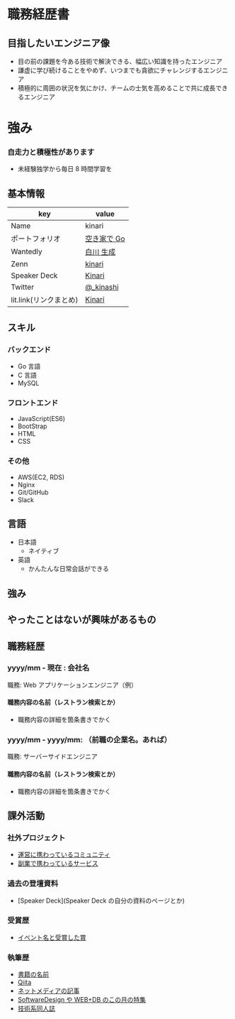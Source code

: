 # 職務経歴書

## 目指したいエンジニア像

- 目の前の課題を今ある技術で解決できる、幅広い知識を持ったエンジニア
- 謙虚に学び続けることをやめず、いつまでも貪欲にチャレンジするエンジニア
- 積極的に周囲の状況を気にかけ、チームの士気を高めることで共に成長できるエンジニア

# 強み

### 自走力と積極性があります

- 未経験独学から毎日 8 時間学習を

## 基本情報

| key                    | value                                                     |
| ---------------------- | --------------------------------------------------------- |
| Name                   | kinari                                                    |
| ポートフォリオ         | [空き家で Go](https://github.com/kinari321/AkiyaDeGo)     |
| Wantedly               | [白川 生成](https://www.wantedly.com/id/kinari_shirakawa) |
| Zenn                   | [kinari](https://zenn.dev/kinariru)                       |
| Speaker Deck           | [Kinari](https://speakerdeck.com/kinari321)               |
| Twitter                | [@\_kinashi](https://twitter.com/_kinashi)                |
| lit.link(リンクまとめ) | [Kinari](http://foobar.blog.com)                          |

## スキル

### バックエンド

- Go 言語
- C 言語
- MySQL

### フロントエンド

- JavaScript(ES6)
- BootStrap
- HTML
- CSS

### その他

- AWS(EC2, RDS)
- Nginx
- Git/GitHub
- Slack

## 言語

- 日本語
  - ネイティブ
- 英語
  - かんたんな日常会話ができる

## 強み

## やったことはないが興味があるもの

## 職務経歴

### yyyy/mm - 現在 : 会社名

職務: Web アプリケーションエンジニア（例）

#### 職務内容の名前（レストラン検索とか）

- 職務内容の詳細を箇条書きでかく

### yyyy/mm - yyyy/mm: （前職の企業名。あれば）

職務: サーバーサイドエンジニア

#### 職務内容の名前（レストラン検索とか）

- 職務内容の詳細を箇条書きでかく

## 課外活動

### 社外プロジェクト

- [運営に携わっているコミュニティ](そのコミュニティのconnpassやカンファレンスページのリンクとか)
- [副業で携わっているサービス](そのサービスのランディングページのリンクとか)

### 過去の登壇資料

- [Speaker Deck](Speaker Deck の自分の資料のページとか)

### 受賞歴

- [イベント名と受賞した賞](イベントのランディングページのリンクや、結果がわかる記事など)

### 執筆歴

- [書籍の名前](Amazonのリンクとか)
- [Qiita](Qiitaの自分のプロフィールのリンクとか)
- [ネットメディアの記事](記事のリンクとか)
- [SoftwareDesign や WEB+DB のこの月の特集](その月のアーカイブのリンクとか)
- [技術系同人誌](boothのリンクとか自分のサイトの紹介リンクとか)
